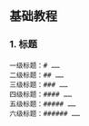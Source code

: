 ## 基础教程
### 1. 标题
```
一级标题：# ……
二级标题：## ……
三级标题：### ……
四级标题：#### ……
五级标题：##### ……
六级标题：###### ……
```


<!--stackedit_data:
eyJoaXN0b3J5IjpbLTE0MzQwNzIxMjksLTIwMzcxMjU2NzldfQ
==
-->